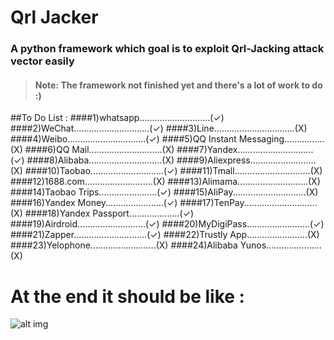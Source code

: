 # Qrl Jacker
### A python framework which goal is to exploit Qrl-Jacking attack vector easily

> #### Note: The framework not finished yet and there's a lot of work to do :)

##To Do List :
####1)whatsapp............................(✓)
####2)WeChat..............................(✓)
####3)Line................................(X)
####4)Weibo...............................(✓)
####5)QQ Instant Messaging................(X)
####6)QQ Mail.............................(X)
####7)Yandex..............................(✓)
####8)Alibaba.............................(X)
####9)Aliexpress..........................(X)
####10)Taobao.............................(✓)
####11)Tmall..............................(X)
####12)1688.com...........................(X)
####13)Alimama............................(X)
####14)Taobao Trips.......................(✓)
####15)AliPay.............................(X)
####16)Yandex Money.......................(✓)
####17)TenPay.............................(X)
####18)Yandex Passport....................(✓)
####19)Airdroid...........................(✓)
####20)MyDigiPass.........................(✓)
####21)Zapper.............................(✓)
####22)Trustly App........................(X)
####23)Yelophone..........................(X)
####24)Alibaba Yunos......................(X)

# At the end it should be like :
![alt img](https://github.com/OWASP/QRLJacking/blob/master/QrlJacking-Framework/ScreenShot.PNG)
